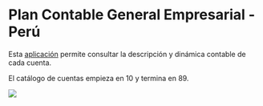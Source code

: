 # Plan Contable General Empresarial - Perú

Esta [aplicación](https://plancontable.github.io/) permite consultar la
descripción y dinámica contable de cada cuenta.

El catálogo de cuentas empieza en 10 y termina en 89.

![](https://raw.githubusercontent.com/plancontable/plancontable.github.io/master/pcge.gif)
